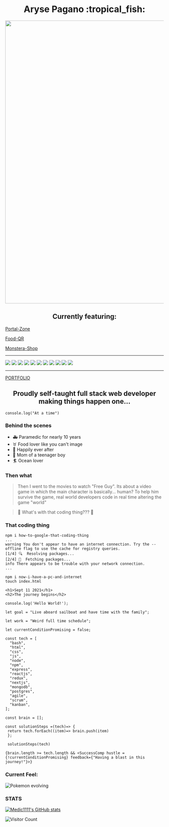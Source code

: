 <h1 align="center">
Aryse Pagano :tropical_fish:
</h1>

<a href="http://www.pagano.dev" target="_blank"><img align="center" src="./ocean.jpg" width="900" /></a>

<h2 align="center">
Currently featuring:
</h2>

<a href="https://github.com/Medic1111/PORTAL-ZONE-MY-PORTAL-v2" target="_blank">Portal-Zone</a>

<a href="https://github.com/Medic1111/FOOD-QR" target="_blank">Food-QR</a>

<a href="https://github.com/Medic1111/MONSTERA-SHOP-MERN-STRIPE" target="_blank">Monstera-Shop</a>

<hr/>

![](https://img.shields.io/badge/Gen-HTML-ff69b4)
![](https://img.shields.io/badge/Gen-CSS-ff69b4)
![](https://img.shields.io/badge/Gen-JS-ff69b4)
![](https://img.shields.io/badge/Gen-NPM-ff69b4)
![](https://img.shields.io/badge/Front-ReactJS-ff69b4)
![](https://img.shields.io/badge/Front-Next.JS-ff69b4)
![](https://img.shields.io/badge/Back-NodeJs-ff69b4)
![](https://img.shields.io/badge/Back-Express-ff69b4)
![](https://img.shields.io/badge/Back-EJS-ff69b4)
![](https://img.shields.io/badge/Back-NPM-ff69b4)
![](https://img.shields.io/badge/Data-MongoDB-ff69b4)

<hr/>

[PORTFOLIO](http://pagano.dev)

<h2 align="center">
Proudly self-taught full stack web developer making things happen one... 
</h2>

```
console.log("At a time")
```

### Behind the scenes

- :ambulance: Paramedic for nearly 10 years
- :taurus: Food lover like you can't image
- :two_women_holding_hands: Happily ever after
- :baby: Mom of a teenager boy
- :surfer: Ocean lover

### Then what

> Then I went to the movies to watch "Free Guy". Its about a video game in which the main character is basically... human? To help him survive the game, real world developers code in real time altering the game "world"

> :raising_hand: What's with that coding thing??? :raising_hand:

### That coding thing

```
npm i how-to-google-that-coding-thing
...
warning You don't appear to have an internet connection. Try the --offline flag to use the cache for registry queries.
[1/4] 🔍  Resolving packages...
[2/4] 🚚  Fetching packages...
info There appears to be trouble with your network connection.
...

npm i now-i-have-a-pc-and-internet
touch index.html

<h1>Sept 11 2021</h1>
<h2>The journey begins</h2>

console.log('Hello World!');

let goal = "Live aboard sailboat and have time with the family";

let work = "Weird full time schedule";

let currentConditionPromising = false;

const tech = [
  "bash",
  "html",
  "css",
  "js",
  "node",
  "npm",
  "express",
  "reactjs",
  "redux",
  "nextjs",
  "mongodb",
  "postgres",
  "agile",
  "scrum",
  "kanban",
];

const brain = [];

const solutionSteps =(tech)=> {
 return tech.forEach((item)=> brain.push(item)
 };

 solutionSteps(tech)

{brain.length >= tech.length && <SuccessComp hustle ={!currentConditionPromising} feedback={"Having a blast in this journey!"}>}

```

### Current Feel:

![Pokemon evolving](https://media.giphy.com/media/u1k1kpDZSw5sA/giphy.gif)

### STATS

[![Medic1111's GitHub stats](https://github-readme-stats.vercel.app/api?username=Medic1111&show_icons=true&theme=radical)](https://github.com/medic1111/github-readme-stats)

![Visitor Count](https://profile-counter.glitch.me/medic1111/count.svg)

<!-- ![](https://komarev.com/ghpvc/?username=medic1111&color=ff69b4) -->
